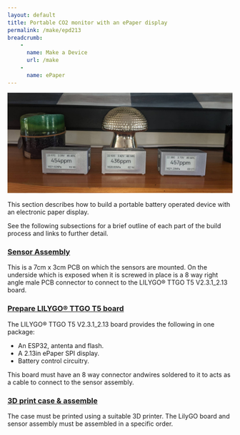 ```yaml
---
layout: default
title: Portable CO2 monitor with an ePaper display
permalink: /make/epd213
breadcrumb:
    - 
      name: Make a Device
      url: /make
    - 
      name: ePaper
---
```


<img src="/buildimages/v1.0/finished-device.jpg" style="width:auto" alt="Complete ePaper CO2 monitor"/>

This section describes how to build a portable battery operated device with an electronic paper display. 

See the following subsections for a brief outline of each part of the build process and links to further detail.

### [Sensor Assembly](/make/sensor-assemblies/sunrise)
This is a 7cm x 3cm PCB on which the sensors are mounted. On the underside which is exposed when it is screwed in place is a 8 way right angle male PCB connector to connect to the LILYGO® TTGO T5 V2.3.1_2.13 board.

### [Prepare LILYGO® TTGO T5 board](/make/epd213/prepare)
The LILYGO® TTGO T5 V2.3.1_2.13 board provides the following in one package:
- An ESP32, antenta and flash.
- A 2.13in ePaper SPI display.
- Battery control circuitry.

This board must have an 8 way connector andwires soldered to it to acts as a cable to connect to the sensor assembly.

### [3D print case & assemble](/make/epd213/assemble)
The case must be printed using a suitable 3D printer. The LilyGO board and sensor assembly must be assembled in a specific order.

